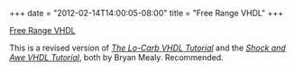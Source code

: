 ﻿+++
date = "2012-02-14T14:00:05-08:00"
title = "Free Range VHDL"
+++

 [Free Range VHDL](http://www.freerangefactory.org/)  

This is a revised version of _[The Lo-Carb VHDL
Tutorial](http://teal.gmu.edu/courses/ECE545/viewgraphs_F04/loCarb_VHDL_small.pdf)_
and the _[Shock and Awe VHDL
Tutorial](http://www.ee.calpoly.edu/media/uploads/resources/shock_awe_vhdl_adobe.pdf)_,
both by Bryan Mealy. Recommended.

